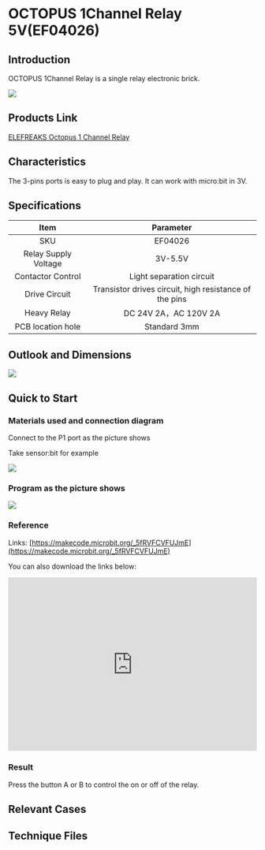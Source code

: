 # OCTOPUS 1Channel Relay  5V(EF04026)

##  Introduction

OCTOPUS 1Channel Relay is a single relay electronic brick.

 ![](./images/1E9gHLP.jpg)

## Products Link

[ELEFREAKS Octopus 1 Channel Relay](https://shop.elecfreaks.com/products/elefreaks-octopus-1-channel-relay?_pos=1&_sid=c157bbf49&_ss=r)

## Characteristics

 The 3-pins ports is easy to plug and play.
 It can work with micro:bit in 3V. 

## Specifications


Item | Parameter 
:-: | :-: 
SKU|EF04026
Relay Supply Voltage|3V-5.5V
  Contactor Control   |Light separation circuit
Drive Circuit|Transistor drives circuit, high resistance of the pins
Heavy Relay|DC 24V 2A，AC 120V 2A
PCB location hole|Standard 3mm


## Outlook and Dimensions


 ![](./images/lgUM5rk.png)

## Quick to Start


### Materials used and connection diagram

 Connect to the P1 port as the picture shows

  Take sensor:bit for example

 ![](./images/xcHn45y.png)

### Program as the picture shows


 ![](./images/hXlcnvg.png)

### Reference

Links: [https://makecode.microbit.org/_5fRVFCVFUJmE](https://makecode.microbit.org/_5fRVFCVFUJmE)

You can also download the links below:

<div style="position:relative;height:0;padding-bottom:70%;overflow:hidden;"><iframe style="position:absolute;top:0;left:0;width:100%;height:100%;" src="https://makecode.microbit.org/#pub:_5fRVFCVFUJmE" frameborder="0" sandbox="allow-popups allow-forms allow-scripts allow-same-origin"></iframe></div>  


### Result
 Press the button A or B to control the on or off of the relay.

## Relevant Cases


## Technique Files


